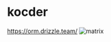 # kocder

https://orm.drizzle.team/
![matrix](https://github.com/minju25kim/kocder/assets/48757517/2a80ec42-5b98-456c-b945-317146507e26)
